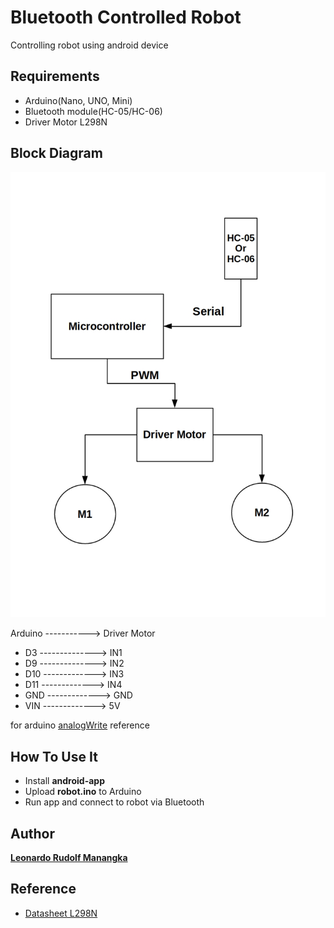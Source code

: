 # Bluetooth Controlled Robot

Controlling robot using android device

## Requirements

* Arduino(Nano, UNO, Mini)
* Bluetooth module(HC-05/HC-06)
* Driver Motor L298N

## Block Diagram
![Image of Block Diagram](https://github.com/Lmanangka/bluetooth-controlled-robot/blob/master/img/Block-Diagram.jpg?raw=true)

Arduino -----------> Driver Motor
* D3 --------------> IN1
* D9 --------------> IN2
* D10 -------------> IN3
* D11 -------------> IN4
* GND -------------> GND
* VIN -------------> 5V

for arduino [analogWrite](https://www.arduino.cc/reference/en/language/functions/analog-io/analogwrite/) reference

## How To Use It
* Install **android-app**
* Upload **robot.ino** to Arduino
* Run app and connect to robot via Bluetooth

## Author
[**Leonardo Rudolf Manangka**](https://github.com/Lmanangka)

## Reference
* [Datasheet L298N](https://www.google.com/url?sa=t&source=web&rct=j&url=http://www.handsontec.com/dataspecs/L298N%2520Motor%2520Driver.pdf&ved=2ahUKEwjVpLyErMXuAhVO63MBHfWYCNIQFjABegQIARAB&usg=AOvVaw3RqKatlWCx_OOcg_CK8P5W&cshid=1612067959648)
